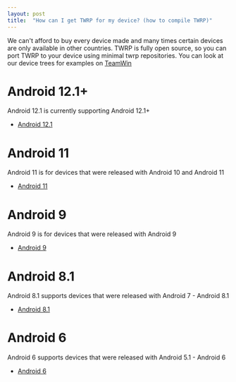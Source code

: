 ```yaml
---
layout: post
title:  "How can I get TWRP for my device? (how to compile TWRP)"
---
```


We can't afford to buy every device made and many times certain devices are only available in other countries. TWRP is fully open source, so you can port TWRP to your device using minimal twrp repositories. You can look at our device trees for examples on [TeamWin](https://github.com/TeamWin/)

# Android 12.1+
Android 12.1 is currently supporting Android 12.1+
- [Android 12.1](https://github.com/minimal-manifest-twrp/platform_manifest_twrp_aosp)

# Android 11
Android 11 is for devices that were released with Android 10 and Android 11
- [Android 11](https://github.com/minimal-manifest-twrp/platform_manifest_twrp_aosp/tree/twrp-11)

# Android 9
Android 9 is for devices that were released with Android 9
- [Android 9](https://github.com/minimal-manifest-twrp/platform_manifest_twrp_omni)

# Android 8.1
Android 8.1 supports devices that were released with Android 7 - Android 8.1
- [Android 8.1](https://github.com/minimal-manifest-twrp/platform_manifest_twrp_omni/tree/twrp-8.1)

# Android 6
Android 6 supports devices that were released with Android 5.1 - Android 6
- [Android 6](https://github.com/minimal-manifest-twrp/platform_manifest_twrp_omni/tree/twrp-6.0)
